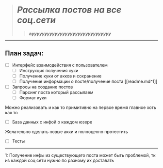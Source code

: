 
># ___Рассылка постов на все соц.сети___ 
>> ___вууууууууууууууууууууууууууууууу___
---
## План задач:
- [ ] Интерфейс взаимодействия с пользователем
  - [ ] Инструкция получения куки
  - [ ] Получение куки от акков и сохранение
  - [ ] Получение информации о посте/получение поста [[readme.md^1]]
- [ ] Запросы на создание постов
  - [ ] Парсинг поста который рассылаем
  - [ ] Формат куки
  
Можно реализовать и как то примитивно на первое время главное хоть как то
- [ ] База данных с инфой о каждом юзере

Желательно сделать новые акки и полноценно протестить
- [ ] Тесты

---
1: Получение инфы из существующего поста может быть проблемой, тк из каждой соц сети нужно по разному их доставать 